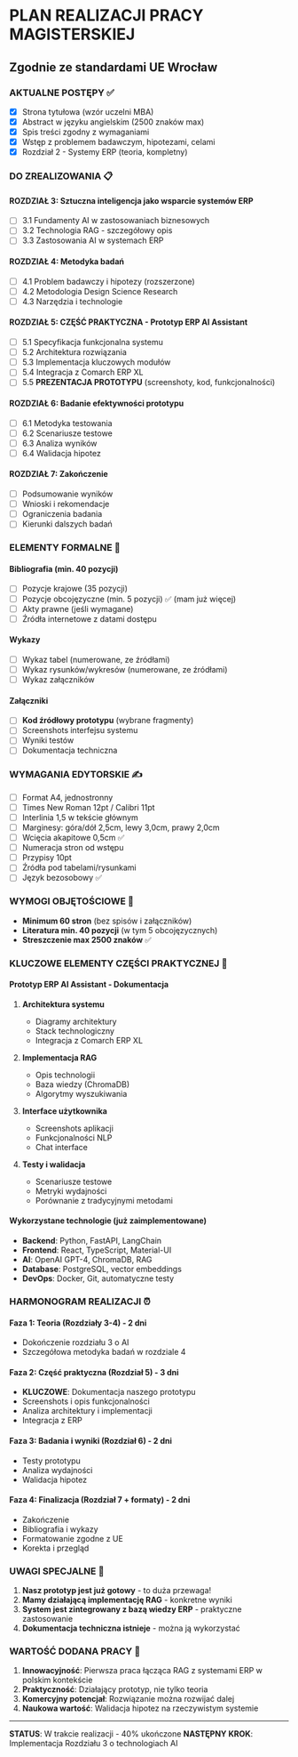 # PLAN REALIZACJI PRACY MAGISTERSKIEJ
## Zgodnie ze standardami UE Wrocław

### AKTUALNE POSTĘPY ✅
- [x] Strona tytułowa (wzór uczelni MBA)
- [x] Abstract w języku angielskim (2500 znaków max)
- [x] Spis treści zgodny z wymaganiami
- [x] Wstęp z problemem badawczym, hipotezami, celami
- [x] Rozdział 2 - Systemy ERP (teoria, kompletny)

### DO ZREALIZOWANIA 📋

#### ROZDZIAŁ 3: Sztuczna inteligencja jako wsparcie systemów ERP
- [ ] 3.1 Fundamenty AI w zastosowaniach biznesowych
- [ ] 3.2 Technologia RAG - szczegółowy opis
- [ ] 3.3 Zastosowania AI w systemach ERP

#### ROZDZIAŁ 4: Metodyka badań
- [ ] 4.1 Problem badawczy i hipotezy (rozszerzone)
- [ ] 4.2 Metodologia Design Science Research
- [ ] 4.3 Narzędzia i technologie

#### ROZDZIAŁ 5: CZĘŚĆ PRAKTYCZNA - Prototyp ERP AI Assistant
- [ ] 5.1 Specyfikacja funkcjonalna systemu
- [ ] 5.2 Architektura rozwiązania
- [ ] 5.3 Implementacja kluczowych modułów
- [ ] 5.4 Integracja z Comarch ERP XL
- [ ] 5.5 **PREZENTACJA PROTOTYPU** (screenshoty, kod, funkcjonalności)

#### ROZDZIAŁ 6: Badanie efektywności prototypu
- [ ] 6.1 Metodyka testowania
- [ ] 6.2 Scenariusze testowe
- [ ] 6.3 Analiza wyników
- [ ] 6.4 Walidacja hipotez

#### ROZDZIAŁ 7: Zakończenie
- [ ] Podsumowanie wyników
- [ ] Wnioski i rekomendacje
- [ ] Ograniczenia badania
- [ ] Kierunki dalszych badań

### ELEMENTY FORMALNE 📑

#### Bibliografia (min. 40 pozycji)
- [ ] Pozycje krajowe (35 pozycji)
- [ ] Pozycje obcojęzyczne (min. 5 pozycji) ✅ (mam już więcej)
- [ ] Akty prawne (jeśli wymagane)
- [ ] Źródła internetowe z datami dostępu

#### Wykazy
- [ ] Wykaz tabel (numerowane, ze źródłami)
- [ ] Wykaz rysunków/wykresów (numerowane, ze źródłami)
- [ ] Wykaz załączników

#### Załączniki
- [ ] **Kod źródłowy prototypu** (wybrane fragmenty)
- [ ] Screenshots interfejsu systemu
- [ ] Wyniki testów
- [ ] Dokumentacja techniczna

### WYMAGANIA EDYTORSKIE ✍️
- [ ] Format A4, jednostronny
- [ ] Times New Roman 12pt / Calibri 11pt
- [ ] Interlinia 1,5 w tekście głównym
- [ ] Marginesy: góra/dół 2,5cm, lewy 3,0cm, prawy 2,0cm
- [ ] Wcięcia akapitowe 0,5cm ✅
- [ ] Numeracja stron od wstępu
- [ ] Przypisy 10pt
- [ ] Źródła pod tabelami/rysunkami
- [ ] Język bezosobowy ✅

### WYMOGI OBJĘTOŚCIOWE 📏
- **Minimum 60 stron** (bez spisów i załączników)
- **Literatura min. 40 pozycji** (w tym 5 obcojęzycznych)
- **Streszczenie max 2500 znaków** ✅

### KLUCZOWE ELEMENTY CZĘŚCI PRAKTYCZNEJ 🔧

#### Prototyp ERP AI Assistant - Dokumentacja
1. **Architektura systemu**
   - Diagramy architektury
   - Stack technologiczny
   - Integracja z Comarch ERP XL

2. **Implementacja RAG**
   - Opis technologii
   - Baza wiedzy (ChromaDB)
   - Algorytmy wyszukiwania

3. **Interface użytkownika**
   - Screenshots aplikacji
   - Funkcjonalności NLP
   - Chat interface

4. **Testy i walidacja**
   - Scenariusze testowe
   - Metryki wydajności
   - Porównanie z tradycyjnymi metodami

#### Wykorzystane technologie (już zaimplementowane)
- **Backend**: Python, FastAPI, LangChain
- **Frontend**: React, TypeScript, Material-UI  
- **AI**: OpenAI GPT-4, ChromaDB, RAG
- **Database**: PostgreSQL, vector embeddings
- **DevOps**: Docker, Git, automatyczne testy

### HARMONOGRAM REALIZACJI ⏰

#### Faza 1: Teoria (Rozdziały 3-4) - 2 dni
- Dokończenie rozdziału 3 o AI
- Szczegółowa metodyka badań w rozdziale 4

#### Faza 2: Część praktyczna (Rozdział 5) - 3 dni  
- **KLUCZOWE**: Dokumentacja naszego prototypu
- Screenshots i opis funkcjonalności
- Analiza architektury i implementacji
- Integracja z ERP

#### Faza 3: Badania i wyniki (Rozdział 6) - 2 dni
- Testy prototypu
- Analiza wydajności
- Walidacja hipotez

#### Faza 4: Finalizacja (Rozdział 7 + formaty) - 2 dni
- Zakończenie
- Bibliografia i wykazy
- Formatowanie zgodne z UE
- Korekta i przegląd

### UWAGI SPECJALNE 📝

1. **Nasz prototyp jest już gotowy** - to duża przewaga!
2. **Mamy działającą implementację RAG** - konkretne wyniki
3. **System jest zintegrowany z bazą wiedzy ERP** - praktyczne zastosowanie
4. **Dokumentacja techniczna istnieje** - można ją wykorzystać

### WARTOŚĆ DODANA PRACY 🎯

1. **Innowacyjność**: Pierwsza praca łącząca RAG z systemami ERP w polskim kontekście
2. **Praktyczność**: Działający prototyp, nie tylko teoria
3. **Komercyjny potencjał**: Rozwiązanie można rozwijać dalej
4. **Naukowa wartość**: Walidacja hipotez na rzeczywistym systemie

---

**STATUS**: W trakcie realizacji - 40% ukończone
**NASTĘPNY KROK**: Implementacja Rozdziału 3 o technologiach AI
